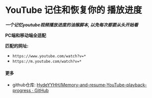 # YouTube 记住和恢复你的 播放进度

***一个记忆youtube视频播放进度的油猴脚本, 以免每次都要从头开始看***

**PC端和移动端全适配**

**匹配的网址:**

* `https://www.youtube.com/watch?v=*`
* `https://m.youtube.com/watch?v=*`

#### 更多

* github仓库: [HydeYYHH/Memory-and-resume-YouTube-playback-progress · GitHub](https://github.com/HydeYYHH/Memory-and-resume-YouTube-playback-progress)


